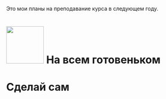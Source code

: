 Это мои планы на преподавание курса в следующем году.

# <img src="" height="100"> На всем готовеньком


# Сделай сам
